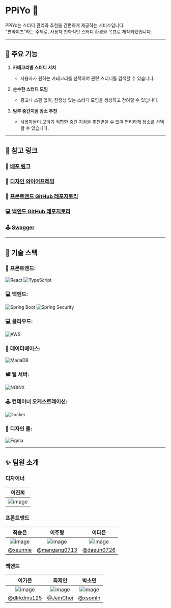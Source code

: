 # PPiYo 🐥

PPiYo는 스터디 관리와 추천을 간편하게 제공하는 서비스입니다.  
"편약이즈"라는 주제로, 사용자 친화적인 스터디 환경을 목표로 제작되었습니다.

---

## 📖 주요 기능

1. **카테고리별 스터디 서치**
   - 사용자가 원하는 카테고리를 선택하여 관련 스터디를 검색할 수 있습니다.

2. **순수한 스터디 모임**
   - 광고나 스팸 없이, 진정성 있는 스터디 모임을 생성하고 참여할 수 있습니다.

3. **탐루 중간지점 장소 추천**
   - 사용자들이 모이기 적합한 중간 지점을 추천받을 수 있어 편리하게 장소를 선택할 수 있습니다.

---

## 🔗 참고 링크

### 📲 [배포 링크](https://bbiyagiez.netlify.app/)

### 🎨 [디자인 와이어프레임](https://www.figma.com/design/Y7BMIqeQkKieJvqaYMWbQO/%EC%82%90%EC%95%BD%ED%86%A4?node-id=92-2038&t=sfm8SrzHRycMRmMD-0)

### 📱 [프론트엔드 GitHub 레포지토리](https://github.com/chickHackathon/Frontend)

### 💻 [백엔드 GitHub 레포지토리](https://github.com/chickHackathon/Backend)

### 🕹️ [Swagger](http://43.200.98.168:8080/swagger-ui/index.html)

---

## 🔧 기술 스택

### 📱 **프론트엔드:**  
  <img src="https://img.shields.io/badge/React-20232A?style=flat&logo=React&logoColor=61DAFB&color=white" alt="React">  <img src="https://img.shields.io/badge/TypeScript-007ACC?style=flat&logo=TypeScript&logoColor=007ACC&color=white" alt="TypeScript">

### 💻 **백엔드:**  
  <img src="https://img.shields.io/badge/Spring%20Boot-6DB33F?style=flat&logo=Spring%20Boot&logoColor=61DAFB&color=white" alt="Spring Boot"> <img src="https://img.shields.io/badge/Spring%20Security-6DB33F?style=flat&logo=Spring%20Security&logoColor=61DAFB&color=white" alt="Spring Security">

### 💻 **클라우드:** 
<img src="https://img.shields.io/badge/AWS-232F3E?style=flat&logo=Amazon%20AWS&logoColor=white" alt="AWS">
  

  
  

### 💾 **데이터베이스:**  
  <img src="https://img.shields.io/badge/MariaDB-47A248?style=flat&logo=MariaDB&logoColor=47A248&color=white" alt="MariaDB">

### 📽️ **웹 서버:**  
  <img src="https://img.shields.io/badge/NGINX-009639?style=flat&logo=NGINX&logoColor=009639&color=white" alt="NGINX">

### 🕹️ **컨테이너 오케스트레이션:**  
  <img src="https://img.shields.io/badge/Docker-2496ED?style=flat&logo=Docker&logoColor=2496ED&color=white" alt="Docker">

### 🎨 **디자인 툴:**  
  <img src="https://img.shields.io/badge/Figma-F24E1E?style=flat&logo=Figma&logoColor=F24E1E&color=white" alt="Figma">


---

## ✨ 팀원 소개

### 디자이너
|                    **이진희**                      |
|:------------------------------------------------:|
|![image](https://github.com/user-attachments/assets/45a8bbd4-151d-43f6-a576-7460fae52b66)|



### 프론트엔드
|                    **최승은**                      |                  **이주형**                   |                 **이다은**                  |
|:------------------------------------------------:|:------------------------------------------:|:----------------------------------------:|
| ![image](https://github.com/user-attachments/assets/771cb271-0c82-4ca5-9ff8-bd4ba3d3090c) | ![image](https://github.com/user-attachments/assets/679ad91d-eb73-451b-87ef-90b124f1e500) | ![image](https://github.com/user-attachments/assets/73f32592-4dcf-4a5d-84f4-b3dffdf995f1) |
| [@xeunnie](https://github.com/xeunnie) | [ @mangang0713](https://github.com/mangang0713) | [@daeun0726](https://github.com/daeun0726) |


### 백엔드
|                    **이가은**                      |                  **최제인**                   |                 **박소민**                  |
|:------------------------------------------------:|:------------------------------------------:|:----------------------------------------:|
| ![image](https://github.com/user-attachments/assets/0f21b10e-0544-436e-a7e0-eec719552d7c) | ![image](https://github.com/user-attachments/assets/85653abe-840a-4dbd-b512-885768829221) | ![image](https://github.com/user-attachments/assets/c581aa2d-1c81-4457-a493-e9a7d839f4e0) |
| [@dlrkdms125](https://github.com/dlrkdms125) | [@JeinChoi](https://github.com/JeinChoi) | [@xsomln](https://github.com/somln) |

